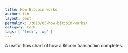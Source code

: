 ```yaml
---
title: How Bitcoin works
author: fin
layout: post
permalink: /2013/05/how-bitcoin-works/
category: tech
tags: [ 'tech', 'wp' ]
---
```

A useful flow chart of how a Bitcoin transaction completes.

<p style="text-align: center;">
  <a href="http://thumbnails.visually.netdna-cdn.com/bitcoin-infographic_5029189c9cbaf.jpg"><img alt="" src="https://finbarr.dev/wp-content/uploads/2013/05/bitcoin-infographic_5029189c9cbaf.jpg" /></a>
</p>
